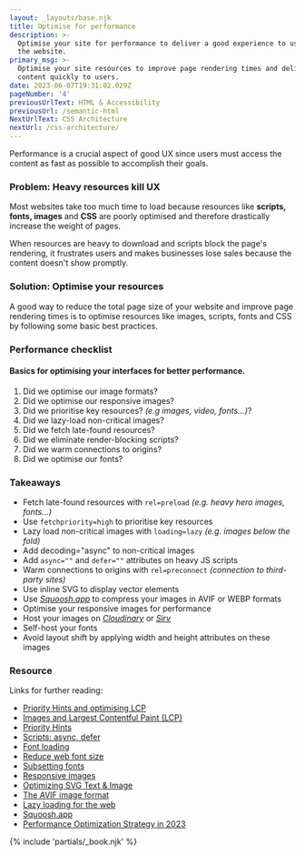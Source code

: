 ```yaml
---
layout: _layouts/base.njk
title: Optimise for performance
description: >-
  Optimise your site for performance to deliver a good experience to users on
  the website.
primary_msg: >-
  Optimise your site resources to improve page rendering times and deliver
  content quickly to users.
date: 2023-06-07T19:31:02.029Z
pageNumber: '4'
previousUrlText: HTML & Accessibility
previousUrl: /semantic-html
NextUrlText: CSS Architecture
nextUrl: /css-architecture/
---
```


Performance is a crucial aspect of good UX since users must access the content as fast as possible to accomplish their goals.

### Problem: Heavy resources kill UX

Most websites take too much time to load because resources like **scripts, fonts, images** and **CSS** are poorly optimised and therefore drastically increase the weight of pages.

When resources are heavy to download and scripts block the page's rendering, it frustrates users and makes businesses lose sales because the content doesn't show promptly.

### Solution: Optimise your resources

A good way to reduce the total page size of your website and improve page rendering times is to optimise resources like images, scripts, fonts and CSS by following some basic best practices.

<h3>Performance checklist</h3>
<h4 class="text-grey-color">Basics for optimising your interfaces for better performance.</h4>
        
 <ol class="[ special-list ][ special-list--checklist bg-white-color ]">
             <li>Did we optimise our image formats?</li>
             <li>Did we optimise our responsive images?</li>
             <li>Did we prioritise key resources? <em>(e.g images, video, fonts…)</em>? </li>
             <li>Did we lazy-load non-critical images?</li>
             <li>Did we fetch late-found resources?</li>
             <li>Did we eliminate render-blocking scripts?</li>
             <li>Did we warm connections to origins?</li>
             <li>Did we optimise our fonts?</li>
  </ol>
      
### Takeaways

*   Fetch late-found resources with `rel=preload` _(e.g. heavy hero images, fonts...)_
*   Use `fetchpriority=high` to prioritise key resources
*   Lazy load non-critical images with `loading=lazy` _(e.g. images below the fold)_
*   Add decoding="async" to non-critical images
*   Add `async=""` and `defer=""` attributes on heavy JS scripts
*   Warm connections to origins with `rel=preconnect` _(connection to third-party sites)_
*   Use inline SVG to display vector elements
*   Use _[Squoosh.app](https://squoosh.app/)_ to compress your images in AVIF or WEBP formats
*   Optimise your responsive images for performance
*   Host your images on _[Cloudinary](https://cloudinary.com/)_ or _[Sirv](https://sirv.com/)_
*   Self-host your fonts
*   Avoid layout shift by applying width and height attributes on these images
      
<section class="[ resources ][ grid--4-5 grid ]" data-gap="gap">
          <div class="[ resources__links ][ flow ]">
            <h3>Resource</h3>
            <p>Links for further reading:</p>
            <ul class="[ content-list ][ content-list--links ]">
              <li><a href="https://imkev.dev/fetchpriority-opportunity">Priority Hints and optimising LCP</a></li>
              <li><a href="https://web.dev/css-web-vitals/#images">Images and Largest Contentful Paint (LCP) </a></li>
              <li><a href="https://github.com/WICG/priority-hints/blob/main/EXPLAINER.md">Priority Hints</a></li>
              <li><a href="https://javascript.info/script-async-defer">Scripts: async, defer</a></li>           
              <li><a href="https://web.dev/learn/design/typography/#font-loading">Font loading</a></li>
              <li><a href="https://web.dev/i18n/en/reduce-webfont-size/">Reduce web font size</a></li>  
              <li><a href="https://everythingfonts.com/subsetter">Subsetting fonts</a></li> 
              <li><a href="https://web.dev/learn/design/responsive-images/">Responsive images</a></li>
              <li><a href="https://www.sarasoueidan.com/blog/optimizing-svg-delivery-with-svg/">Optimizing SVG Text & Image</a></li>
              <li><a href="https://www.htmhell.dev/tips/the-avif-image-format/">The AVIF image format</a></li>
              <li><a href="https://web.dev/browser-level-image-lazy-loading/">Lazy loading for the web</a></li>
              <li><a href="https://squoosh.app/">Squoosh.app</a></li> 
              <li><a href="https://paper.dropbox.com/doc/Performance-Optimization-Strategy-in-2023--B5uliDvfsfq~O8rZ3WmH50gkAg-qWcr7orx2cEWHpLqoLeTC">Performance Optimization Strategy in 2023</a></li> 
            </ul>
          </div>
            {% include 'partials/_book.njk' %}
      </section>
